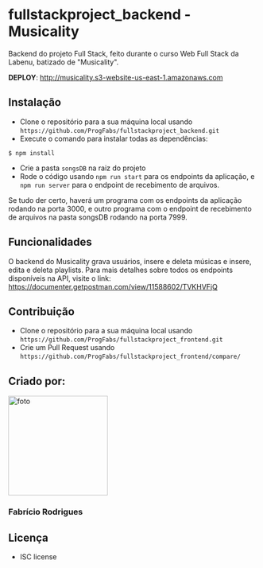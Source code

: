 # fullstackproject_backend - Musicality
Backend do projeto Full Stack, feito durante o curso Web Full Stack da Labenu, batizado de "Musicality".

**DEPLOY**: http://musicality.s3-website-us-east-1.amazonaws.com 

## Instalação
- Clone o repositório para a sua máquina local usando `https://github.com/ProgFabs/fullstackproject_backend.git`
- Execute o comando para instalar todas as dependências:
```
$ npm install
```
- Crie a pasta ``songsDB`` na raiz do projeto
- Rode o código usando ```npm run start``` para os endpoints da aplicação, e ```npm run server``` para o endpoint de recebimento de arquivos.

Se tudo der certo, haverá um programa com os endpoints da aplicação rodando na porta 3000, e outro programa com o endpoint de recebimento de arquivos na pasta songsDB rodando na porta 7999.

## Funcionalidades
O backend do Musicality grava usuários, insere e deleta músicas e insere, edita e deleta playlists.
Para mais detalhes sobre todos os endpoints disponíveis na API, visite o link: https://documenter.getpostman.com/view/11588602/TVKHVFjQ

## Contribuição
- Clone o repositório para a sua máquina local usando `https://github.com/ProgFabs/fullstackproject_frontend.git`
- Crie um Pull Request usando `https://github.com/ProgFabs/fullstackproject_frontend/compare/`

## Criado por:
<img src="https://scontent.frao2-1.fna.fbcdn.net/v/t31.0-8/26240283_1385550858239717_3702848671724928148_o.jpg?_nc_cat=104&_nc_sid=09cbfe&_nc_ohc=jV90AgtjRbYAX-APCNd&_nc_ht=scontent.frao2-1.fna&oh=eabe789b9b298812f9bdf368c585072f&oe=5F9529EF"
	title="foto" width="200" height="200" />
### Fabrício Rodrigues

## Licença 
- ISC license 

